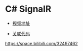 C# SignalR
====

* [视频地址](https://www.bilibili.com/video/BV1Q741187Si/ 'WPF聊天室应用(ASP.NET Core SignalR)')

* [关联代码](https://github.com/HenJigg/signalR 'HenJigg/signalR')

https://space.bilibili.com/32497462
